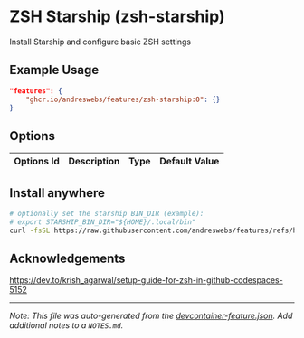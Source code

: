 
# ZSH Starship (zsh-starship)

Install Starship and configure basic ZSH settings

## Example Usage

```json
"features": {
    "ghcr.io/andreswebs/features/zsh-starship:0": {}
}
```

## Options

| Options Id | Description | Type | Default Value |
|-----|-----|-----|-----|


## Install anywhere

```sh
# optionally set the starship BIN_DIR (example):
# export STARSHIP_BIN_DIR="${HOME}/.local/bin"
curl -fsSL https://raw.githubusercontent.com/andreswebs/features/refs/heads/main/src/zsh-starship/install.sh | sh
```

## Acknowledgements

<https://dev.to/krish_agarwal/setup-guide-for-zsh-in-github-codespaces-5152>


---

_Note: This file was auto-generated from the [devcontainer-feature.json](https://github.com/andreswebs/features/blob/main/src/zsh-starship/devcontainer-feature.json).  Add additional notes to a `NOTES.md`._
